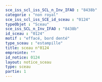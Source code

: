 ```yaml
---
sce_iss_scl_iss_SCL_n_Inv_IFAO : "8438b"
categorie : "non royal"
sce_iss_scl_iss_SCE_id_sceau : "0124"
typeObjet : "Sceau"
sce_iss_SCL_n_Inv_IFAO : "8438b"
id_sceau : "0124"
motif : "effacé, bord denté"
type_sceau : "estampille"
title: sceau n°0124
empreinte: ""
id_notice: 0124
layout: notice_sceau
type: sceau
partie: 1
---
```

